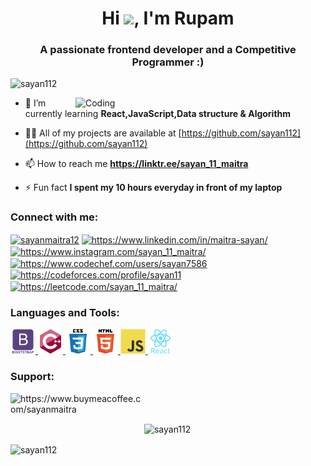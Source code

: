 <h1 align="center">Hi <img src="https://raw.githubusercontent.com/MartinHeinz/MartinHeinz/master/wave.gif" width="30px">, I'm Rupam</h1>
<h3 align="center">A passionate frontend developer and a Competitive Programmer :)</h3>

<p align="left"> <img src="https://komarev.com/ghpvc/?username=sayan112&label=Profile%20views&color=0e75b6&style=flat" alt="sayan112" /> </p>
<img align="right" alt="Coding" width="400" src="https://media.giphy.com/media/qgQUggAC3Pfv687qPC/giphy.gif">

- 🌱 I’m currently learning **React,JavaScript,Data structure & Algorithm**

- 👨‍💻 All of my projects are available at [https://github.com/sayan112](https://github.com/sayan112)

- 📫 How to reach me **https://linktr.ee/sayan_11_maitra**

- ⚡ Fun fact **I spent my 10 hours everyday in front of my laptop**

<h3 align="left">Connect with me:</h3>
<p align="left">
<a href="https://twitter.com/sayanmaitra12" target="blank"><img align="center" src="https://raw.githubusercontent.com/rahuldkjain/github-profile-readme-generator/master/src/images/icons/Social/twitter.svg" alt="sayanmaitra12" height="30" width="40" /></a>
<a href="https://linkedin.com/in/https://www.linkedin.com/in/maitra-sayan/" target="blank"><img align="center" src="https://raw.githubusercontent.com/rahuldkjain/github-profile-readme-generator/master/src/images/icons/Social/linked-in-alt.svg" alt="https://www.linkedin.com/in/maitra-sayan/" height="30" width="40" /></a>
<a href="https://instagram.com/https://www.instagram.com/sayan_11_maitra/" target="blank"><img align="center" src="https://raw.githubusercontent.com/rahuldkjain/github-profile-readme-generator/master/src/images/icons/Social/instagram.svg" alt="https://www.instagram.com/sayan_11_maitra/" height="30" width="40" /></a>
<a href="https://www.codechef.com/users/https://www.codechef.com/users/sayan7586" target="blank"><img align="center" src="https://cdn.jsdelivr.net/npm/simple-icons@3.1.0/icons/codechef.svg" alt="https://www.codechef.com/users/sayan7586" height="30" width="40" /></a>
<a href="https://codeforces.com/profile/https://codeforces.com/profile/sayan11" target="blank"><img align="center" src="https://raw.githubusercontent.com/rahuldkjain/github-profile-readme-generator/master/src/images/icons/Social/codeforces.svg" alt="https://codeforces.com/profile/sayan11" height="30" width="40" /></a>
<a href="https://www.leetcode.com/https://leetcode.com/sayan_11_maitra/" target="blank"><img align="center" src="https://raw.githubusercontent.com/rahuldkjain/github-profile-readme-generator/master/src/images/icons/Social/leet-code.svg" alt="https://leetcode.com/sayan_11_maitra/" height="30" width="40" /></a>
</p>

<h3 align="left">Languages and Tools:</h3>
<p align="left"> <a href="https://getbootstrap.com" target="_blank" rel="noreferrer"> <img src="https://raw.githubusercontent.com/devicons/devicon/master/icons/bootstrap/bootstrap-plain-wordmark.svg" alt="bootstrap" width="40" height="40"/> </a> <a href="https://www.w3schools.com/cpp/" target="_blank" rel="noreferrer"> <img src="https://raw.githubusercontent.com/devicons/devicon/master/icons/cplusplus/cplusplus-original.svg" alt="cplusplus" width="40" height="40"/> </a> <a href="https://www.w3schools.com/css/" target="_blank" rel="noreferrer"> <img src="https://raw.githubusercontent.com/devicons/devicon/master/icons/css3/css3-original-wordmark.svg" alt="css3" width="40" height="40"/> </a> <a href="https://www.w3.org/html/" target="_blank" rel="noreferrer"> <img src="https://raw.githubusercontent.com/devicons/devicon/master/icons/html5/html5-original-wordmark.svg" alt="html5" width="40" height="40"/> </a> <a href="https://developer.mozilla.org/en-US/docs/Web/JavaScript" target="_blank" rel="noreferrer"> <img src="https://raw.githubusercontent.com/devicons/devicon/master/icons/javascript/javascript-original.svg" alt="javascript" width="40" height="40"/> </a> <a href="https://reactjs.org/" target="_blank" rel="noreferrer"> <img src="https://raw.githubusercontent.com/devicons/devicon/master/icons/react/react-original-wordmark.svg" alt="react" width="40" height="40"/> </a> </p>

<h3 align="left">Support:</h3>
<p><a href="https://www.buymeacoffee.com/sayanmaitra"> <img align="left" src="https://cdn.buymeacoffee.com/buttons/v2/default-yellow.png" height="50" width="210" alt="https://www.buymeacoffee.com/sayanmaitra" /></a></p><br><br>

<p>&nbsp;<img align="center" src="https://github-readme-stats.vercel.app/api?username=sayan112&show_icons=true&locale=en" alt="sayan112" /></p>

<p><img align="center" src="https://github-readme-streak-stats.herokuapp.com/?user=sayan112&" alt="sayan112" /></p>
